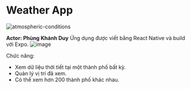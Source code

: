# Weather App
![atmospheric-conditions](https://github.com/user-attachments/assets/f5231842-7c00-4327-80dd-2f918a3c6556)

**Actor: Phùng Khánh Duy** 
Ứng dụng được viết bằng React Native và build với Expo.
![image](https://github.com/user-attachments/assets/d6ac71fa-4a92-473f-9c47-93d413d9f5ea)

Chức năng: 
+ Xem dữ liệu thời tiết tại một thành phố bất kỳ.
+ Quản lý vị trí đã xem.
+ Có thể xem hơn 200 thành phố khác nhau.
